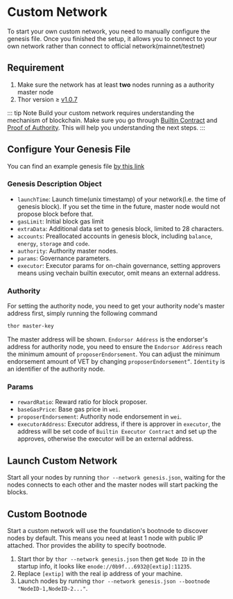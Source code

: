 # Custom Network

To start your own custom network, you need to manually configure the genesis file. Once you finished the setup, it allows you to connect to your own network rather than connect to official network(mainnet/testnet)

## Requirement

1. Make sure the network has at least **two** nodes running as a authority master node
2. Thor version ≥ [v1.0.7](https://github.com/vechain/thor/releases/tag/v1.0.7)

::: tip Note
Build your custom network requires understanding the mechanism of blockchain. Make sure you go through [Builtin Contract](/thor/learn/builtin-contracts) and [Proof of Authority](/thor/learn/proof-of-authority). This will help you understanding the next steps.
:::

## Configure Your Genesis File

You can find an example genesis file [by this link](https://github.com/vechain/thor/blob/master/genesis/example.json)

### Genesis Description Object

+ `launchTime`: Launch time(unix timestamp) of your network(I.e. the time of genesis block). If you set the time in the future, master node would not propose block before that.
+ `gasLimit`: Initial block gas limit
+ `extraData`: Additional data set to genesis block, limited to 28 characters.
+ `accounts`: Preallocated accounts in genesis block, including `balance`, `energy`, `storage` and `code`.
+ `authority`: Authority master nodes.
+ `params`: Governance parameters.
+ `executor`: Executor params for on-chain governance, setting approvers means using vechain builtin executor, omit means an external address.

### Authority

For setting the authority node, you need to get your authority node's master address first, simply running the following command

``` bash
thor master-key
``` 

The master address will be shown. `Endorsor Address` is the endorser's address for authority node, you need to ensure the `Endorsor Address`  reach the minimum amount of `proposerEndorsement`. You can adjust the minimum endorsement amount of VET by changing `proposerEndorsement”`. `Identity` is an identifier of the authority node.

### Params

- `rewardRatio`: Reward ratio for block proposer.
- `baseGasPrice`: Base gas price in `wei`.
- `proposerEndorsement`: Authority node endorsement in `wei`.
- `executorAddress`: Executor address, if there is approver in `executor`, the address will be set code of `Builtin Executor Contract` and set up the approves, otherwise the executor will be an external address.

## Launch Custom Network 

Start all your nodes by running `thor --network genesis.json`, waiting for the nodes connects to each other and the master nodes will start packing the blocks.

## Custom Bootnode

Start a custom network will use the foundation's bootnode to discover nodes by default. This means you need at least 1 node with public IP attached. Thor provides the ability to specify bootnode.

1. Start thor by `thor --network genesis.json` then get `Node ID` in the startup info, it looks like `enode://0b9f...6932@[extip]:11235`.
2. Replace `[extip]` with the real ip address of your machine.
3. Launch nodes by running `thor --network genesis.json --bootnode "NodeID-1,NodeID-2..."`.
